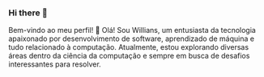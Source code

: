 ### Hi there 👋

Bem-vindo ao meu perfil! 👋
Olá! Sou Willians, um entusiasta da tecnologia apaixonado por desenvolvimento de software, aprendizado de máquina e tudo relacionado à computação. Atualmente, estou explorando diversas áreas dentro da ciência da computação e sempre em busca de desafios interessantes para resolver.

<!--
**Willians-Henrique/Willians-Henrique** is a ✨ _special_ ✨ repository because its `README.md` (this file) appears on your GitHub profile.

Here are some ideas to get you started:

- 🔭 I’m currently working on ...
- 🌱 I’m currently learning ...
- 👯 I’m looking to collaborate on ...
- 🤔 I’m looking for help with ...
- 💬 Ask me about ...
- 📫 How to reach me: ...
- 😄 Pronouns: ...
- ⚡ Fun fact: ...
-->
